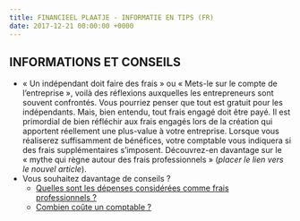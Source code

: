 ```yaml
---
title: FINANCIEEL PLAATJE - INFORMATIE EN TIPS (FR)
date: 2017-12-21 00:00:00 +0000
---
```

## INFORMATIONS ET CONSEILS 

* « Un indépendant doit faire des frais » ou « Mets-le sur le compte de l’entreprise », voilà des réflexions auxquelles les entrepreneurs sont souvent confrontés. Vous pourriez penser que tout est gratuit pour les indépendants. Mais, bien entendu, tout frais engagé doit être payé. Il est primordial de bien réfléchir aux frais engagés lors de la création qui apportent réellement une plus-value à votre entreprise. Lorsque vous réaliserez suffisamment de bénéfices, votre comptable vous indiquera si des frais supplémentaires s’imposent. Découvrez-en davantage sur le « mythe qui règne autour des frais professionnels » (_placer le lien vers le nouvel article_).
* Vous souhaitez davantage de conseils ?
  * [Quelles sont les dépenses considérées comme frais professionnels ?](https://blog.xerius.be/debutant/frais-deduire-independant)
  * [Combien coûte un comptable ?](https://blog.xerius.be/debutant/combien-coute-un-comptable)